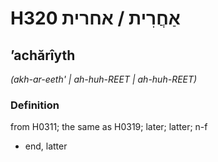 # H320 אַחֲרִית / אחרית

## ʼachărîyth

_(akh-ar-eeth' | ah-huh-REET | ah-huh-REET)_

### Definition

from H0311; the same as H0319; later; latter; n-f

- end, latter
